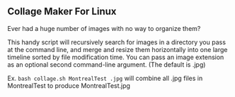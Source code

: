 ## Collage Maker For Linux
Ever had a huge number of images with no way to organize them?

This handy script will recursively search for images in a directory you pass at the command line, and merge and resize them horizontally into one large timeline sorted by file modification time. You can pass an image extension as an optional second command-line argument. (The default is .jpg)

Ex. ``bash collage.sh MontrealTest .jpg`` will combine all .jpg files in MontrealTest to produce MontrealTest.jpg
